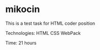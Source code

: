 # mikocin

This is a test task for HTML coder position

Technologies:
  HTML
  CSS
  WebPack

Time: 21 hours
